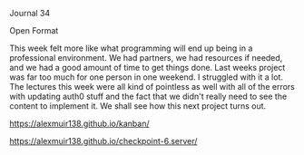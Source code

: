 Journal 34

Open Format

This week felt more like what programming will end up being in a professional environment. We had partners, we had resources if needed, and we had a good amount of time to get things done. Last weeks project was far too much for one person in one weekend. I struggled with it a lot. The lectures this week were all kind of pointless as well with all of the errors with updating auth0 stuff and the fact that we didn't really need to see the content to implement it. We shall see how this next project turns out.

https://alexmuir138.github.io/kanban/

https://alexmuir138.github.io/checkpoint-6.server/
